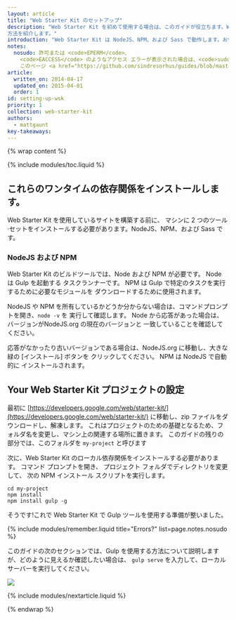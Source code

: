 ```yaml
---
layout: article
title: "Web Starter Kit のセットアップ"
description: "Web Starter Kit を初めて使用する場合は、このガイドが役立ちます。Web Starter Kit をできるだけ迅速に起動して、有効活用する
方法を紹介します。"
introduction: "Web Starter Kit は NodeJS、NPM、および Sass で動作します。お使いのマシンでにこれらを導入したら、プロジェクトで Web Starter Kit を使用する環境が整ったことになります。"
notes:
  nosudo: 許可または <code>EPERM</code>、
    <code>EACCESS</code> のようなアクセス エラーが表示された場合は、<code>sudo</code> を回避策として使用しないでください。
    このページ <a href="https://github.com/sindresorhus/guides/blob/master/npm-global-without-sudo.md">に問い合わせて、</a> より堅牢な解決策を入手してください。
article:
  written_on: 2014-04-17
  updated_on: 2015-04-01
  order: 1
id: setting-up-wsk
priority: 1
collection: web-starter-kit
authors:
  - mattgaunt
key-takeaways:
---
```


{% wrap content %}

{% include modules/toc.liquid %}

## これらのワンタイムの依存関係をインストールします。

Web Starter Kit を使用しているサイトを構築する前に、
マシンに 2 つのツール·セットをインストールする必要があります。NodeJS、NPM、および Sass です。

### NodeJS および NPM

Web Starter Kit のビルドツールでは、Node および NPM が必要です。 Node は Gulp を起動する
タスクランナーです。 NPM は Gulp で特定のタスクを実行するために必要なモジュールを
ダウンロードするために使用されます。

NodeJS や NPM を所有しているかどうか分からない場合は、コマンドプロンプトを開き、`node -v` を
実行して確認します。 Node から応答があった場合は、バージョンがNodeJS.org の現在のバージョンと
一致していることを確認してください。

応答がなかったり古いバージョンである場合は、NodeJS.org に移動し、大きな緑の [インストール] ボタンを
クリックしてください。 NPM は NodeJS で自動的に
インストールされます。

## Your Web Starter Kit プロジェクトの設定

最初に [https://developers.google.com/web/starter-kit/](https://developers.google.com/web/starter-kit/)
に移動し、zip ファイルをダウンロードし、解凍します。 これはプロジェクトのための基礎となるため、フォルダ名を変更し、マシン上の関連する場所に置きます。 このガイドの残りの部分では、このフォルダを `my-project` と呼びます

次に、Web Starter Kit のローカル依存関係をインストールする必要があります。 コマンド プロンプトを開き、
プロジェクト フォルダでディレクトリを変更して、
次の NPM インストール スクリプトを実行します。

    cd my-project
    npm install
    npm install gulp -g

そうです!これで Web Starter 
Kit で Gulp ツールを使用する準備が整いました。

{% include modules/remember.liquid title="Errors?" list=page.notes.nosudo %}

このガイドの次のセクションでは、Gulp を使用する方法について説明しますが、どのように見えるか確認したい場合は、
`gulp serve` を入力して、ローカル サーバーを実行してください。

<img src="images/wsk-on-pixel-n5.png">

{% include modules/nextarticle.liquid %}

{% endwrap %}
